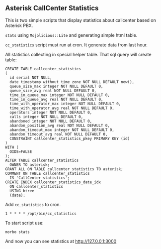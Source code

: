 Asterisk CallCenter Statistics
---------------

This is two simple scripts that display statistics about callcenter based on Asterisk PBX.

`stats` using `Mojolicious::Lite` and generating simple html table.

`cc_statistics` script must run at cron. It generate data from last hour.

All statistics collecting in special helper table. That sql query will create table:


    CREATE TABLE callcenter_statistics
    (
      id serial NOT NULL,
      date timestamp without time zone NOT NULL DEFAULT now(),
      queue_size_max integer NOT NULL DEFAULT 0,
      queue_size_avg real NOT NULL DEFAULT 0,
      time_in_queue_max integer NOT NULL DEFAULT 0,
      time_in_queue_avg real NOT NULL DEFAULT 0,
      time_with_operator_max integer NOT NULL DEFAULT 0,
      time_with_operator_avg real NOT NULL DEFAULT 0,
      operators integer NOT NULL DEFAULT 0,
      calls integer NOT NULL DEFAULT 0,
      abandoned integer NOT NULL DEFAULT 0,
      abandon_position_avg real NOT NULL DEFAULT 0,
      abandon_timeout_max integer NOT NULL DEFAULT 0,
      abandon_timeout_avg real NOT NULL DEFAULT 0,
      CONSTRAINT callcenter_statistics_pkey PRIMARY KEY (id)
    )
    WITH (
      OIDS=FALSE
    );
    ALTER TABLE callcenter_statistics
      OWNER TO asterisk;
    GRANT ALL ON TABLE callcenter_statistics TO asterisk;
    COMMENT ON TABLE callcenter_statistics
      IS 'CallCenter statistics';
    CREATE INDEX callcenter_statistics_date_idx
      ON callcenter_statistics
      USING btree
      (date);

Add `cc_statistics` to cron.

    1 * * * * /opt/bin/cc_statistics

To start script use:

    morbo stats

And now you can see statistics at http://127.0.0.1:3000